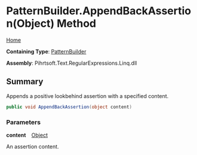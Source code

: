 # PatternBuilder\.AppendBackAssertion\(Object\) Method

[Home](../../../../../../README.md)

**Containing Type**: [PatternBuilder](../README.md)

**Assembly**: Pihrtsoft\.Text\.RegularExpressions\.Linq\.dll

## Summary

Appends a positive lookbehind assertion with a specified content\.

```csharp
public void AppendBackAssertion(object content)
```

### Parameters

**content** &ensp; [Object](https://docs.microsoft.com/en-us/dotnet/api/system.object)

An assertion content\.